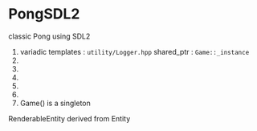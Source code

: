 # PongSDL2
classic Pong using SDL2

1) variadic templates : `utility/Logger.hpp`
shared_ptr : `Game::_instance`
2)
3)
4)
5)
6)
7) Game() is a singleton

RenderableEntity derived from Entity 